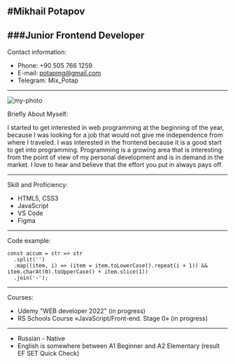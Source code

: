 #Mikhail Potapov
------------------------------
###Junior Frontend Developer
-------------------------------
Contact information:

* Phone: +90 505 766 1259
* E-mail: potapmg@gmail.com
* Telegram: Mix_Potap

********************************
![my-photo](/rsschool-cv/img/002.jpg)


Briefly About Myself:

I started to get interested in web programming at the beginning of the year, because I was looking for a job that would not give me independence from where I traveled. I was interested in the frontend because it is a good start to get into programming. Programming is a growing area that is interesting from the point of view of my personal development and is in demand in the market.
I love to hear and believe that the effort you put in always pays off.

***************************
Skill and Proficiency:
* HTML5, CSS3
* JavaScript 
* VS Code
* Figma
***************************
Code example:

```
const accum = str => str
  .split('')
  .map((item, i) => (item = item.toLowerCase().repeat(i + 1)) && item.charAt(0).toUpperCase() + item.slice(1))
  .join('-');

```
**********************
Courses:
* Udemy "WEB developer 2022" (in progress)
* RS Schools Course «JavaScript/Front-end. Stage 0» (in progress)

**********************
* Russian - Native
*  English is somewhere between A1 Beginner and A2 Elementary (result  EF SET Quick Check)

